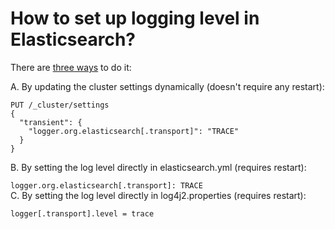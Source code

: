 # How to set up logging level in Elasticsearch?

There are [three ways](https://www.elastic.co/guide/en/elasticsearch/reference/current/logging.html#configuring-logging-levels) to do it:

A. By updating the cluster settings dynamically (doesn't require any restart):
```
PUT /_cluster/settings
{
  "transient": {
    "logger.org.elasticsearch[.transport]": "TRACE"
  }
}
```
B. By setting the log level directly in elasticsearch.yml (requires restart):

```logger.org.elasticsearch[.transport]: TRACE```<br>
C. By setting the log level directly in log4j2.properties (requires restart):

```logger[.transport].level = trace```
